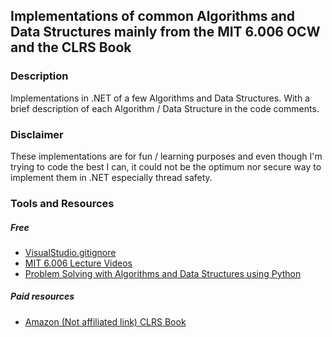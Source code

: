 ## Implementations of common Algorithms and Data Structures mainly from the MIT 6.006 OCW and the CLRS Book

### Description
Implementations in .NET of a few Algorithms and Data Structures. With a brief description of each Algorithm / Data Structure in the code comments.

### Disclaimer
These implementations are for fun / learning purposes and even though I'm trying to code the best I can, it could not be the optimum nor secure way to implement them in .NET especially thread safety.

### Tools and Resources
##### Free
* [VisualStudio.gitignore](https://github.com/github/gitignore/blob/master/VisualStudio.gitignore)
* [MIT 6.006 Lecture Videos]([https://ocw.mit.edu/courses/electrical-engineering-and-computer-science/6-006-introduction-to-algorithms-fall-2011/lecture-videos/])
* [Problem Solving with Algorithms and Data Structures using Python](http://interactivepython.org/runestone/static/pythonds/index.html)

##### Paid resources
* [Amazon (Not affiliated link) CLRS Book](https://www.amazon.com/Introduction-Algorithms-3rd-MIT-Press/dp/0262033844/)